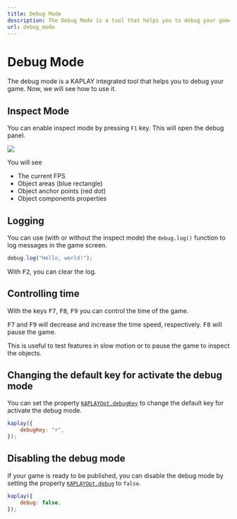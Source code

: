 ```yaml
---
title: Debug Mode
description: The Debug Mode is a tool that helps you to debug your game.
url: debug_mode
---
```


# Debug Mode

The debug mode is a KAPLAY integrated tool that helps you to debug your game.
Now, we will see how to use it.

## Inspect Mode

You can enable inspect mode by pressing `F1` key. This will open the debug
panel.

![](./assets/inspect2.png)

You will see

- The current FPS
- Object areas (blue rectangle)
- Object anchor points (red dot)
- Object components properties

## Logging

You can use (with or without the inspect mode) the `debug.log()` function to log
messages in the game screen.

```js
debug.log("Hello, world!");
```

With <kbd class="kbd kbd-sm">F2</kbd>, you can clear the log.

## Controlling time

With the keys <kbd>F7</kbd>,
<kbd>F8</kbd>,
<kbd>F9</kbd> you can control the time of the game.

<kbd>F7</kbd> and
<kbd>F9</kbd> will decrease and increase the time speed, respectively.
<kbd>F8</kbd> will pause the game.

This is useful to test features in slow motion or to pause the game to inspect
the objects.

## Changing the default key for activate the debug mode

You can set the property
[`KAPLAYOpt.debugKey`](/docs/api/KAPLAYOpt/#KAPLAYOpt-debugKey) to change the default
key for activate the debug mode.

```js
kaplay({
    debugKey: "r",
});
```

## Disabling the debug mode

If your game is ready to be published, you can disable the debug mode by setting
the property [`KAPLAYOpt.debug`](/docs/api/KAPLAYOpt/#KAPLAYOpt-debug) to `false`.

```js
kaplay({
    debug: false,
});
```
